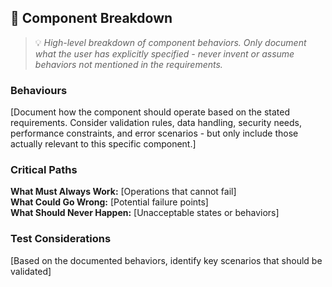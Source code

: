 ## 🧩 Component Breakdown
> 💡 *High-level breakdown of component behaviors. Only document what the user has explicitly specified - never invent or assume behaviors not mentioned in the requirements.*

### Behaviours
[Document how the component should operate based on the stated requirements. Consider validation rules, data handling, security needs, performance constraints, and error scenarios - but only include those actually relevant to this specific component.]

### Critical Paths
**What Must Always Work:** [Operations that cannot fail]  
**What Could Go Wrong:** [Potential failure points]  
**What Should Never Happen:** [Unacceptable states or behaviors]

### Test Considerations
[Based on the documented behaviors, identify key scenarios that should be validated]